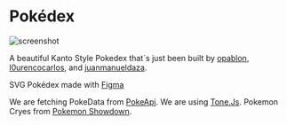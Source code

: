 # Pokédex

![screenshot](https://user-images.githubusercontent.com/104530403/187049503-d21f93c7-1c26-4680-86d1-e331d1a83a14.png)

A beautiful Kanto Style Pokedex that´s just been built by [opablon](https://github.com/opablon), [l0urencocarlos](https://github.com/l0urencocarlos), and [juanmanueldaza](https://github.com/juanmanueldaza).

SVG Pokédex made with [Figma](https://github.com/figma)

We are fetching PokeData from [PokeApi](https://github.com/PokeAPI/pokeapi).
We are using [Tone.Js](https://github.com/Tonejs/Tone.js).
Pokemon Cryes from [Pokemon Showdown](https://play.pokemonshowdown.com/audio/cries).
